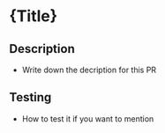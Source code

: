 # {Title}

## Description

- Write down the decription for this PR

## Testing

- How to test it if you want to mention


